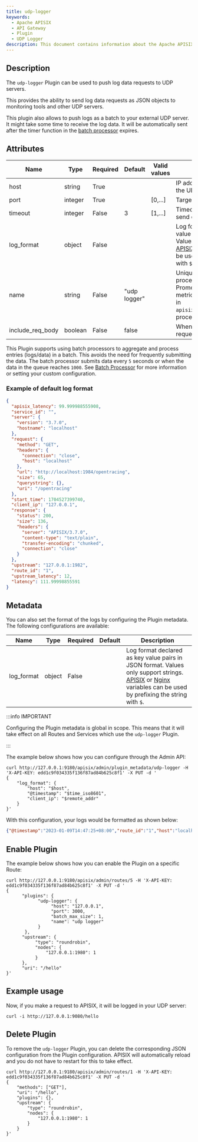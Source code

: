 ```yaml
---
title: udp-logger
keywords:
  - Apache APISIX
  - API Gateway
  - Plugin
  - UDP Logger
description: This document contains information about the Apache APISIX udp-logger Plugin.
---
```


<!--
#
# Licensed to the Apache Software Foundation (ASF) under one or more
# contributor license agreements.  See the NOTICE file distributed with
# this work for additional information regarding copyright ownership.
# The ASF licenses this file to You under the Apache License, Version 2.0
# (the "License"); you may not use this file except in compliance with
# the License.  You may obtain a copy of the License at
#
#     http://www.apache.org/licenses/LICENSE-2.0
#
# Unless required by applicable law or agreed to in writing, software
# distributed under the License is distributed on an "AS IS" BASIS,
# WITHOUT WARRANTIES OR CONDITIONS OF ANY KIND, either express or implied.
# See the License for the specific language governing permissions and
# limitations under the License.
#
-->

## Description

The `udp-logger` Plugin can be used to push log data requests to UDP servers.

This provides the ability to send log data requests as JSON objects to monitoring tools and other UDP servers.

This plugin also allows to push logs as a batch to your external UDP server. It might take some time to receive the log data. It will be automatically sent after the timer function in the [batch processor](../batch-processor.md) expires.

## Attributes

| Name             | Type    | Required | Default      | Valid values | Description                                              |
|------------------|---------|----------|--------------|--------------|----------------------------------------------------------|
| host             | string  | True     |              |              | IP address or the hostname of the UDP server.            |
| port             | integer | True     |              | [0,...]      | Target upstream port.                                    |
| timeout          | integer | False    | 3            | [1,...]      | Timeout for the upstream to send data.                   |
| log_format       | object  | False    |  |              | Log format declared as key value pairs in JSON format. Values only support strings. [APISIX](../apisix-variable.md) or [Nginx](http://nginx.org/en/docs/varindex.html) variables can be used by prefixing the string with `$`. |
| name             | string  | False    | "udp logger" |              | Unique identifier for the batch processor. If you use Prometheus to monitor APISIX metrics, the name is exported in `apisix_batch_process_entries`. processor.               |
| include_req_body | boolean | False    | false        |              | When set to `true` includes the request body in the log. |

This Plugin supports using batch processors to aggregate and process entries (logs/data) in a batch. This avoids the need for frequently submitting the data. The batch processor submits data every `5` seconds or when the data in the queue reaches `1000`. See [Batch Processor](../batch-processor.md#configuration) for more information or setting your custom configuration.

### Example of default log format

```json
{
  "apisix_latency": 99.999988555908,
  "service_id": "",
  "server": {
    "version": "3.7.0",
    "hostname": "localhost"
  },
  "request": {
    "method": "GET",
    "headers": {
      "connection": "close",
      "host": "localhost"
    },
    "url": "http://localhost:1984/opentracing",
    "size": 65,
    "querystring": {},
    "uri": "/opentracing"
  },
  "start_time": 1704527399740,
  "client_ip": "127.0.0.1",
  "response": {
    "status": 200,
    "size": 136,
    "headers": {
      "server": "APISIX/3.7.0",
      "content-type": "text/plain",
      "transfer-encoding": "chunked",
      "connection": "close"
    }
  },
  "upstream": "127.0.0.1:1982",
  "route_id": "1",
  "upstream_latency": 12,
  "latency": 111.99998855591
}
```

## Metadata

You can also set the format of the logs by configuring the Plugin metadata. The following configurations are available:

| Name       | Type   | Required | Default                                                                       | Description                                                                                                                                                                                                                                             |
| ---------- | ------ | -------- | ----------------------------------------------------------------------------- | ------------------------------------------------------------------------------------------------------------------------------------------------------------------------------------------------------------------------------------------------------- |
| log_format | object | False    |  | Log format declared as key value pairs in JSON format. Values only support strings. [APISIX](../apisix-variable.md) or [Nginx](http://nginx.org/en/docs/varindex.html) variables can be used by prefixing the string with `$`. |

:::info IMPORTANT

Configuring the Plugin metadata is global in scope. This means that it will take effect on all Routes and Services which use the `udp-logger` Plugin.

:::

The example below shows how you can configure through the Admin API:

```shell
curl http://127.0.0.1:9180/apisix/admin/plugin_metadata/udp-logger -H 'X-API-KEY: edd1c9f034335f136f87ad84b625c8f1' -X PUT -d '
{
    "log_format": {
        "host": "$host",
        "@timestamp": "$time_iso8601",
        "client_ip": "$remote_addr"
    }
}'
```

With this configuration, your logs would be formatted as shown below:

```json
{"@timestamp":"2023-01-09T14:47:25+08:00","route_id":"1","host":"localhost","client_ip":"127.0.0.1"}
```

## Enable Plugin

The example below shows how you can enable the Plugin on a specific Route:

```shell
curl http://127.0.0.1:9180/apisix/admin/routes/5 -H 'X-API-KEY: edd1c9f034335f136f87ad84b625c8f1' -X PUT -d '
{
      "plugins": {
            "udp-logger": {
                 "host": "127.0.0.1",
                 "port": 3000,
                 "batch_max_size": 1,
                 "name": "udp logger"
            }
       },
      "upstream": {
           "type": "roundrobin",
           "nodes": {
               "127.0.0.1:1980": 1
           }
      },
      "uri": "/hello"
}'
```

## Example usage

Now, if you make a request to APISIX, it will be logged in your UDP server:

```shell
curl -i http://127.0.0.1:9080/hello
```

## Delete Plugin

To remove the `udp-logger` Plugin, you can delete the corresponding JSON configuration from the Plugin configuration. APISIX will automatically reload and you do not have to restart for this to take effect.

```shell
curl http://127.0.0.1:9180/apisix/admin/routes/1 -H 'X-API-KEY: edd1c9f034335f136f87ad84b625c8f1' -X PUT -d '
{
    "methods": ["GET"],
    "uri": "/hello",
    "plugins": {},
    "upstream": {
        "type": "roundrobin",
        "nodes": {
            "127.0.0.1:1980": 1
        }
    }
}'
```
